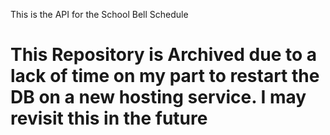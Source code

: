 This is the API for the School Bell Schedule

# This Repository is Archived due to a lack of time on my part to restart the DB on a new hosting service. I may revisit this in the future
